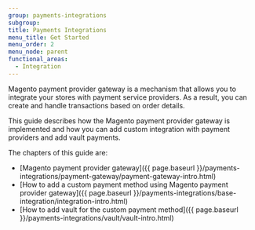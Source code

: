 ```yaml
---
group: payments-integrations
subgroup:
title: Payments Integrations
menu_title: Get Started
menu_order: 2
menu_node: parent
functional_areas:
  - Integration
---
```


Magento payment provider gateway is a mechanism that allows you to integrate your stores with payment service providers. As a result, you can create and handle transactions based on order details.

This guide describes how the Magento payment provider gateway is implemented and how you can add custom integration with payment providers and add vault payments.

The chapters of this guide are:

*  [Magento payment provider gateway]({{ page.baseurl }}/payments-integrations/payment-gateway/payment-gateway-intro.html)
*  [How to add a custom payment method using Magento payment provider gateway]({{ page.baseurl }}/payments-integrations/base-integration/integration-intro.html)
*  [How to add vault for the custom payment method]({{ page.baseurl }}/payments-integrations/vault/vault-intro.html)
